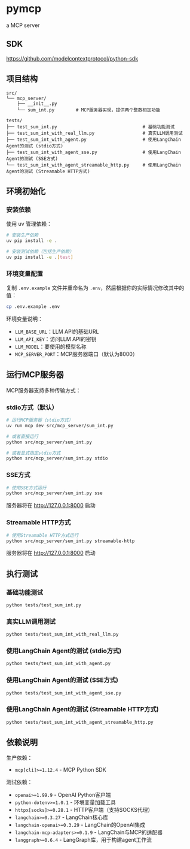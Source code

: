 # pymcp
a MCP server

## SDK
https://github.com/modelcontextprotocol/python-sdk

## 项目结构
```
src/
└── mcp_server/
    ├── __init__.py
    └── sum_int.py        # MCP服务器实现，提供两个整数相加功能

tests/
├── test_sum_int.py                                # 基础功能测试
├── test_sum_int_with_real_llm.py                  # 真实LLM调用测试
├── test_sum_int_with_agent.py                     # 使用LangChain Agent的测试 (stdio方式)
├── test_sum_int_with_agent_sse.py                 # 使用LangChain Agent的测试 (SSE方式)
└── test_sum_int_with_agent_streamable_http.py     # 使用LangChain Agent的测试 (Streamable HTTP方式)
```

## 环境初始化

### 安装依赖
使用 uv 管理依赖：

```bash
# 安装生产依赖
uv pip install -e .

# 安装测试依赖（包括生产依赖）
uv pip install -e .[test]
```

### 环境变量配置

复制 `.env.example` 文件并重命名为 `.env`，然后根据你的实际情况修改其中的值：

```bash
cp .env.example .env
```

环境变量说明：
- `LLM_BASE_URL`：LLM API的基础URL
- `LLM_API_KEY`：访问LLM API的密钥
- `LLM_MODEL`：要使用的模型名称
- `MCP_SERVER_PORT`：MCP服务器端口（默认为8000）

## 运行MCP服务器

MCP服务器支持多种传输方式：

### stdio方式（默认）
```bash
# 运行MCP服务器（stdio方式）
uv run mcp dev src/mcp_server/sum_int.py

# 或者直接运行
python src/mcp_server/sum_int.py

# 或者显式指定stdio方式
python src/mcp_server/sum_int.py stdio
```

### SSE方式
```bash
# 使用SSE方式运行
python src/mcp_server/sum_int.py sse
```

服务器将在 http://127.0.0.1:8000 启动

### Streamable HTTP方式
```bash
# 使用Streamable HTTP方式运行
python src/mcp_server/sum_int.py streamable-http
```

服务器将在 http://127.0.0.1:8000 启动

## 执行测试

### 基础功能测试
```bash
python tests/test_sum_int.py
```

### 真实LLM调用测试
```bash
python tests/test_sum_int_with_real_llm.py
```

### 使用LangChain Agent的测试 (stdio方式)
```bash
python tests/test_sum_int_with_agent.py
```

### 使用LangChain Agent的测试 (SSE方式)
```bash
python tests/test_sum_int_with_agent_sse.py
```

### 使用LangChain Agent的测试 (Streamable HTTP方式)
```bash
python tests/test_sum_int_with_agent_streamable_http.py
```

## 依赖说明

生产依赖：
- `mcp[cli]>=1.12.4` - MCP Python SDK

测试依赖：
- `openai>=1.99.9` - OpenAI Python客户端
- `python-dotenv>=1.0.1` - 环境变量加载工具
- `httpx[socks]>=0.28.1` - HTTP客户端（支持SOCKS代理）
- `langchain>=0.3.27` - LangChain核心库
- `langchain-openai>=0.3.29` - LangChain的OpenAI集成
- `langchain-mcp-adapters>=0.1.9` - LangChain与MCP的适配器
- `langgraph>=0.6.4` - LangGraph库，用于构建agent工作流